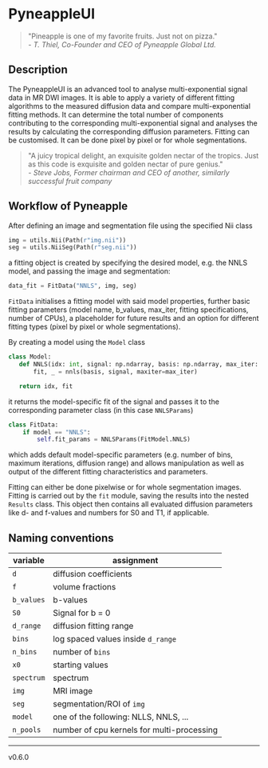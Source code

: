# PyneappleUI

> "Pineapple is one of my favorite fruits. Just not on pizza."  
> _- T. Thiel, Co-Founder and CEO of Pyneapple Global Ltd._

## Description

The PyneappleUI is an advanced tool to analyse multi-exponential signal data in MR DWI images. It is able to apply a
variety of different fitting algorithms to the measured diffusion data and compare multi-exponential fitting methods. It
can determine the total number of components contributing to the corresponding multi-exponential signal and analyses the
results by calculating the corresponding diffusion parameters. Fitting can be customised. It can be done pixel by pixel
or for whole segmentations.

> "A juicy tropical delight, an exquisite golden nectar of the tropics. Just as this code is exquisite and golden nectar
> of pure genius."  
> _- Steve Jobs, Former chairman and CEO of another, similarly successful fruit company_

## Workflow of Pyneapple

After defining an image and segmentation file using the specified Nii class

```python
img = utils.Nii(Path(r"img.nii"))
seg = utils.NiiSeg(Path(r"seg.nii"))
```

a fitting object is created by specifying the desired model, e.g. the NNLS model, and passing the image and
segmentation:

```python
data_fit = FitData("NNLS", img, seg)
```

```FitData``` initialises a fitting model with said model properties, further basic fitting parameters (model name,
b_values, max_iter, fitting specifications, number of CPUs), a placeholder for future results and an option for
different fitting types (pixel by pixel or whole segmentations).

By creating a model using the ```Model``` class

 ```python
class Model:
    def NNLS(idx: int, signal: np.ndarray, basis: np.ndarray, max_iter: int = 200):
        fit, _ = nnls(basis, signal, maxiter=max_iter)

    return idx, fit
```

it returns the model-specific fit of the signal and passes it to the corresponding parameter class (in this
case ```NNLSParams```)

```python
class FitData:
    if model == "NNLS":
        self.fit_params = NNLSParams(FitModel.NNLS)
```

which adds default model-specific parameters (e.g. number of bins, maximum iterations, diffusion range) and allows
manipulation as well as output of the different fitting characteristics and parameters.

Fitting can either be done pixelwise or for whole segmentation images. Fitting is carried out by the ```fit``` module,
saving the results into the nested ```Results``` class. This object then contains all evaluated diffusion parameters
like d- and f-values and numbers for S0 and T1, if applicable.

## Naming conventions

<center>

| variable   | assignment                                 |
|------------|--------------------------------------------|
| `d`        | diffusion coefficients                     |
| `f`        | volume fractions                           |
| `b_values` | b-values                                   |
| `S0`       | Signal for b = 0                           |
| `d_range`  | diffusion fitting range                    |
| `bins`     | log spaced values inside `d_range`         |
| `n_bins`   | number of `bins`                           |
| `x0`       | starting values                            |
| `spectrum` | spectrum                                   |
| `img`      | MRI image                                  |
| `seg`      | segmentation/ROI of `img`                  |
| `model`    | one of the following: NLLS, NNLS, ...      |
| `n_pools`  | number of cpu kernels for multi-processing |

</center>

---
v0.6.0
